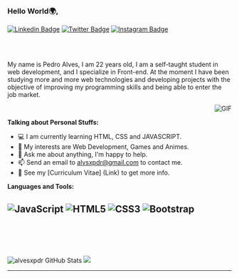 ### Hello World🌍,

[![Linkedin Badge](https://img.shields.io/badge/-alvesxpdr-blue?style=flat&logo=Linkedin&logoColor=white&link=https://www.linkedin.com/in/alvesxpdr/)](https://www.linkedin.com/in/alvesxpdr/)
[![Twitter Badge](https://img.shields.io/badge/-@alvesxpdr-1ca0f1?style=flat&labelColor=1ca0f1&logo=twitter&logoColor=white&link=https://twitter.com/alvesxpdr)](https://twitter.com/alvesxpdr)
[![Instagram Badge](https://img.shields.io/badge/-@alvesxpdr-purple?style=flat&logo=instagram&logoColor=white&link=https://www.instagram.com/alvesxpdr/)](https://www.instagram.com/alvesxpdr/)

<br />
<br />

My name is Pedro Alves, I am 22 years old, I am a self-taught student in web development, and I specialize in Front-end. At the moment I have been studying more and more web technologies and developing projects with the objective of improving my programming skills and being able to enter the job market.

  <img align="right" alt="GIF" src="https://i.pinimg.com/originals/e4/26/70/e426702edf874b181aced1e2fa5c6cde.gif" />
<br>

**Talking about Personal Stuffs:**

- 💻 I am currently learning HTML, CSS and JAVASCRIPT.
- 🤔 My interests are Web Development, Games and Animes.
- 💬 Ask me about anything, I'm happy to help.
- 📫 Send an email to alvsxpdr@gmail.com to contact me.
- 📝 See my [Curriculum Vitae] (Link) to get more info.

**Languages and Tools:**  

![JavaScript](https://img.shields.io/badge/-JavaScript-black?style=flat&logo=javascript&link=https://github.com/BRdhanani)
![HTML5](https://img.shields.io/badge/-HTML5-E34F26?style=flat&logo=html5&logoColor=white&link=https://github.com/BRdhanani)
![CSS3](https://img.shields.io/badge/-CSS3-1572B6?style=flat&logo=css3&link=https://github.com/BRdhanani)
![Bootstrap](https://img.shields.io/badge/-Bootstrap-563D7C?style=flat&logo=bootstrap&link=https://github.com/BRdhanani)
<br>
<br>
<br>
<br>
-----
<p align="left">
<img src="https://github-readme-stats.vercel.app/api?username=alvesxpdr&&show_icons=true&theme=radical&line_height=27&v=5" alt="alvesxpdr GitHub Stats" />
<img src="https://github-readme-stats.vercel.app/api/top-langs/?username=alvesxpdr&theme=radical&layout=compact" />

  
-----
<!--
**pedro-rener/pedro-rener** is a ✨ _special_ ✨ repository because its `README.md` (this file) appears on your GitHub profile.
